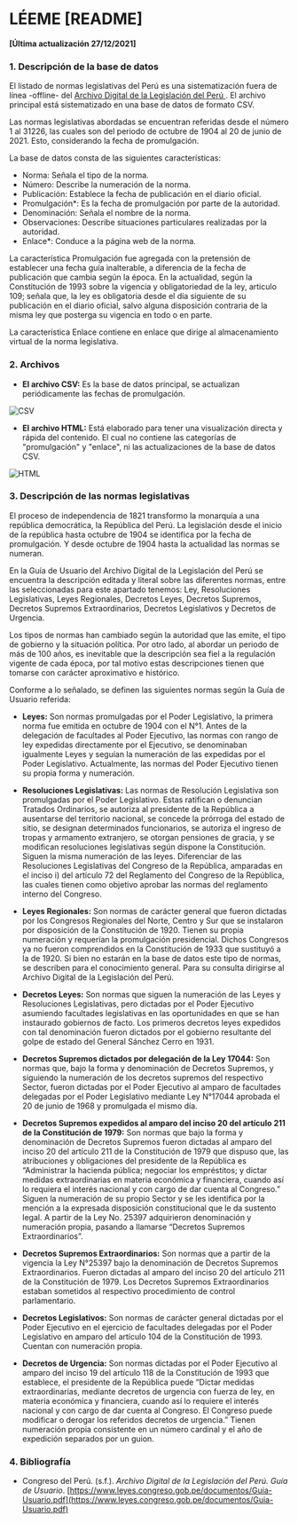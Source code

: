 # LÉEME [README]
**[Última actualización 27/12/2021]**

 ### 1.  Descripción de la base de datos
El listado de normas legislativas del Perú es una sistematización fuera de línea -offline- del [Archivo Digital de la Legislación del Perú ](https://www.leyes.congreso.gob.pe/). El archivo principal está sistematizado en una base de datos de formato CSV.

Las normas legislativas abordadas se encuentran referidas desde el número 1 al 31226, las cuales son del periodo de octubre de 1904 al 20 de junio de 2021. Esto, considerando la fecha de promulgación.

La base de datos consta de las siguientes características:

 - Norma: Señala el tipo de la norma.
 - Número: Describe la numeración de la norma.
 - Publicación: Establece la fecha de publicación en el diario oficial.
 - Promulgación*: Es la fecha de promulgación por parte de la autoridad.
 - Denominación: Señala el nombre de la norma.
 - Observaciones: Describe situaciones particulares realizadas por la autoridad.
 - Enlace*: Conduce a la página web de la norma.

La característica Promulgación fue agregada con la pretensión de establecer una fecha guía inalterable, a diferencia de la fecha de publicación que cambia según la época. En la actualidad, según la Constitución de 1993 sobre la vigencia y obligatoriedad de la ley, articulo 109; señala que, la ley es obligatoria desde el día siguiente de su publicación en el diario oficial, salvo alguna disposición contraria de la misma ley que posterga su vigencia en todo o en parte.

La característica Enlace contiene en enlace que dirige al almacenamiento virtual de la norma legislativa.


### 2. Archivos

 - **El archivo CSV:** Es la base de datos principal, se actualizan periódicamente las fechas de promulgación.
 
![CSV](https://user-images.githubusercontent.com/54146735/147511880-1feff51b-61b3-4601-b608-0f3b92fda8a3.PNG)



 - **El archivo HTML:** Está elaborado para tener una visualización directa y rápida del contenido. El cual no contiene las categorías de "promulgación" y "enlace", ni las actualizaciones de la base de datos CSV.
 
![HTML](https://user-images.githubusercontent.com/54146735/147512017-4ed75eee-20dd-47a7-b78d-4c22db04963e.PNG)

### **3. Descripción de las normas legislativas**

El proceso de independencia de 1821 transformo la monarquía a una república democrática, la República del Perú. La legislación desde el inicio de la república hasta octubre de 1904 se identifica por la fecha de promulgación. Y desde octubre de 1904 hasta la actualidad las normas se numeran.

En la Guía de Usuario del Archivo Digital de la Legislación del Perú se encuentra la descripción editada y literal sobre las diferentes normas, entre las seleccionadas para este apartado tenemos: Ley, Resoluciones Legislativas, Leyes Regionales, Decretos Leyes, Decretos Supremos, Decretos Supremos Extraordinarios, Decretos Legislativos y Decretos de Urgencia.

Los tipos de normas han cambiado según la autoridad que las emite, el tipo de gobierno y la situación política. Por otro lado, al abordar un periodo de más de 100 años, es inevitable que la descripción sea fiel a la regulación vigente de cada época, por tal motivo estas descripciones tienen que tomarse con carácter aproximativo e histórico.

Conforme a lo señalado, se definen las siguientes normas según la Guía de Usuario referida:

 - **Leyes:** Son  normas promulgadas por el Poder Legislativo, la primera norma fue emitida en octubre de 1904 con el N°1. Antes de la delegación de facultades al Poder Ejecutivo, las normas con rango de ley expedidas directamente por el Ejecutivo, se denominaban igualmente Leyes y seguían la numeración de las expedidas por el Poder Legislativo. Actualmente, las normas del Poder Ejecutivo tienen su propia forma y numeración.

 - **Resoluciones Legislativas:**  Las normas de Resolución Legislativa son promulgadas por el Poder Legislativo. Estas ratifican o denuncian Tratados Ordinarios, se autoriza al presidente de la República a ausentarse del territorio nacional, se concede la prórroga del estado de sitio, se designan determinados funcionarios, se autoriza el ingreso de tropas y armamento extranjero, se otorgan pensiones de gracia, y se modifican resoluciones legislativas según dispone la Constitución. Siguen la misma numeración de las leyes.
Diferenciar de las Resoluciones Legislativas del Congreso de la República, amparadas en el inciso i) del artículo 72 del Reglamento del Congreso de la República, las cuales tienen como objetivo aprobar las normas del reglamento interno del Congreso.

 - **Leyes Regionales:**  Son normas de carácter general que fueron dictadas por los Congresos Regionales del Norte, Centro y Sur que se instalaron por disposición de la Constitución de 1920. Tienen su propia numeración y requerían la promulgación presidencial. Dichos Congresos ya no fueron comprendidos en la Constitución de 1933 que sustituyó a la de 1920. Si bien no estarán en la base de datos este tipo de normas, se describen para el conocimiento general. Para su consulta dirigirse al Archivo Digital de la Legislación del Perú.

 - **Decretos Leyes:** Son  normas que siguen la numeración de las Leyes y Resoluciones Legislativas, pero dictadas por el Poder Ejecutivo asumiendo facultades legislativas en las oportunidades en que se han instaurado gobiernos de facto. Los primeros decretos leyes expedidos con tal denominación fueron dictados por el gobierno resultante del golpe de estado del General Sánchez Cerro en 1931.

 - **Decretos Supremos dictados por delegación de la Ley 17044:** Son  normas que, bajo la forma y denominación de Decretos Supremos, y siguiendo la numeración de los decretos supremos del respectivo Sector, fueron dictadas por el Poder Ejecutivo al amparo de facultades delegadas por el Poder Legislativo mediante Ley N°17044 aprobada el 20 de junio de 1968 y promulgada el mismo día.

 - **Decretos Supremos expedidos al amparo del inciso 20 del artículo 211 de la Constitución de 1979:** Son  normas que bajo la forma y denominación de Decretos Supremos fueron dictadas al amparo del inciso 20 del artículo 211 de la Constitución de 1979 que dispuso que, las atribuciones y obligaciones del presidente de la República es “Administrar la hacienda pública; negociar los empréstitos; y dictar medidas extraordinarias en materia económica y financiera, cuando así lo requiera el interés nacional y con cargo de dar cuenta al Congreso.”
Siguen la numeración de su propio Sector y se les identifica por la mención a la expresada disposición constitucional que le da sustento legal. A partir de la Ley No. 25397 adquirieron denominación y numeración propia, pasando a llamarse “Decretos Supremos Extraordinarios”.

 - **Decretos Supremos Extraordinarios:** Son  normas que a partir de la vigencia la Ley N°25397 bajo la denominación de Decretos Supremos Extraordinarios. Fueron dictadas al amparo del inciso 20 del artículo 211 de la Constitución de 1979. Los Decretos Supremos Extraordinarios estaban sometidos al respectivo procedimiento de control parlamentario.

 - **Decretos Legislativos:** Son normas de carácter general dictadas por el Poder Ejecutivo en el ejercicio de facultades delegadas por el Poder Legislativo en amparo del artículo 104 de la Constitución de 1993. Cuentan con numeración propia.

 - **Decretos de Urgencia:** Son normas dictadas por el Poder Ejecutivo al amparo del inciso 19 del artículo 118 de la Constitución de 1993 que establece, el presidente de la República puede “Dictar medidas extraordinarias, mediante decretos de urgencia con fuerza de ley, en materia económica y financiera, cuando así lo requiere el interés nacional y con cargo de dar cuenta al Congreso. El Congreso puede modificar o derogar los referidos decretos de urgencia.”
 Tienen numeración propia consistente en un número cardinal y el año de expedición separados por un guion.

### **4. Bibliografía**

 - Congreso del Perú. (s.f.). _Archivo Digital de la Legislación del Perú. Guía de Usuario_.  [https://www.leyes.congreso.gob.pe/documentos/Guia-Usuario.pdf](https://www.leyes.congreso.gob.pe/documentos/Guia-Usuario.pdf)
